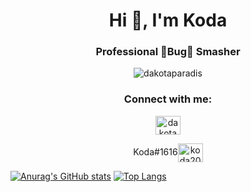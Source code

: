 
<h1 align="center">Hi 👋, I'm Koda</h1>
<h3 align="center">Professional 🐛Bug🐛 Smasher</h3>

<p align="Center"> <img src="https://komarev.com/ghpvc/?username=dakotaparadis&label=Profile%20views&color=brightgreen&style=flat" alt="dakotaparadis" /> </p>

<h3 align="center">Connect with me:</h3>
<p align="center">
<a align="center" href="https://linkedin.com/in/dakotaparadis" target="blank"><img align="center" src="https://raw.githubusercontent.com/rahuldkjain/github-profile-readme-generator/master/src/images/icons/Social/linked-in-alt.svg" alt="dakotaparadis" height="30" width="40" /></a>
<p unselectable="on" align="center">Koda#1616<img align="center" src="https://raw.githubusercontent.com/rahuldkjain/github-profile-readme-generator/master/src/images/icons/Social/discord.svg" alt="koda20" height="30" width="40" /></p>
</p>


[![Anurag's GitHub stats](https://github-readme-stats.vercel.app/api?username=dakotaparadis&theme=tokyonight&showicons=true)](https://github.com/anuraghazra/github-readme-stats)
[![Top Langs](https://github-readme-stats.vercel.app/api/top-langs/?username=dakotaparadis&layout=compact&theme=tokyonight&showicons=true)](https://github.com/anuraghazra/github-readme-stats)


